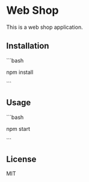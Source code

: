 # Web Shop

This is a web shop application.

## Installation

\`\`\`bash

npm install

\`\`\`

## Usage

\`\`\`bash

npm start

\`\`\`

## License

MIT
